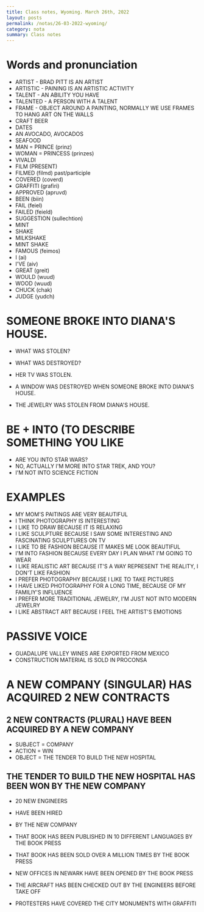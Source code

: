 ```yaml
---
title: Class notes, Wyoming. March 26th, 2022
layout: posts
permalink: /notas/26-03-2022-wyoming/
category: nota
summary: Class notes
---
```

# Words and pronunciation

- ARTIST - BRAD PITT IS AN ARTIST
- ARTISTIC - PAINING IS AN ARTISTIC ACTIVITY
- TALENT - AN ABILITY YOU HAVE
- TALENTED - A PERSON WITH A TALENT
- FRAME - OBJECT AROUND A PAINTING, NORMALLY WE USE FRAMES TO HANG ART ON THE WALLS
- CRAFT BEER
- DATES
- AN AVOCADO, AVOCADOS
- SEAFOOD
- MAN = PRINCE (prinz)
- WOMAN = PRINCESS (prinzes)
- VIVALDI
- FILM (PRESENT)
- FILMED (filmd) past/participle
- COVERED (coverd)
- GRAFFITI (grafiri)
- APPROVED (apruvd)
- BEEN (biin)
- FAIL (feiel)
- FAILED (feield)
- SUGGESTION (sullechtion)
- MINT
- SHAKE
- MILKSHAKE
- MINT SHAKE
- FAMOUS (feimos)
- I (ai)
- I'VE (aiv)
- GREAT (greit)
- WOULD (wuud)
- WOOD (wuud)
- CHUCK (chak)
- JUDGE (yudch)

# SOMEONE BROKE INTO DIANA'S HOUSE.
- WHAT WAS STOLEN?
- WHAT WAS DESTROYED?

- HER TV WAS STOLEN.
- A WINDOW WAS DESTROYED WHEN SOMEONE BROKE INTO DIANA'S HOUSE.
- THE JEWELRY WAS STOLEN FROM DIANA'S HOUSE.

# BE + INTO (TO DESCRIBE SOMETHING YOU LIKE
- ARE YOU INTO STAR WARS?
- NO, ACTUALLY I'M MORE INTO STAR TREK, AND YOU?
- I'M NOT INTO SCIENCE FICTION

# EXAMPLES 

- MY MOM'S PAITINGS ARE VERY BEAUTIFUL
- I THINK PHOTOGRAPHY IS INTERESTING
- I LIKE TO DRAW BECAUSE IT IS RELAXING
- I LIKE SCULPTURE BECAUSE I SAW SOME INTERESTING AND FASCINATING SCULPTURES ON TV
- I LIKE TO BE FASHION BECAUSE IT MAKES ME LOOK BEAUTIFUL
- I'M INTO FASHION BECAUSE EVERY DAY I PLAN WHAT I'M GOING TO WEAR
- I LIKE REALISTIC ART BECAUSE IT'S A WAY REPRESENT THE REALITY, I DON'T LIKE FASHION
- I PREFER PHOTOGRAPHY BECAUSE I LIKE TO TAKE PICTURES
- I HAVE LIKED PHOTOGRAPHY FOR A LONG TIME, BECAUSE OF MY FAMILIY'S INFLUENCE
- I PREFER MORE TRADITIONAL JEWELRY, I'M JUST NOT INTO MODERN JEWELRY
- I LIKE ABSTRACT ART BECAUSE I FEEL THE ARTIST'S EMOTIONS

# PASSIVE VOICE

- GUADALUPE VALLEY WINES ARE EXPORTED FROM MEXICO
- CONSTRUCTION MATERIAL IS SOLD IN PROCONSA

# A NEW COMPANY (SINGULAR) HAS ACQUIRED 2 NEW CONTRACTS

## 2 NEW CONTRACTS (PLURAL) HAVE BEEN ACQUIRED BY A NEW COMPANY

- SUBJECT = COMPANY
- ACTION = WIN
- OBJECT = THE TENDER TO BUILD THE NEW HOSPITAL


## THE TENDER TO BUILD THE NEW HOSPITAL HAS BEEN WON BY THE NEW COMPANY

- 20 NEW ENGINEERS
- HAVE BEEN HIRED
- BY THE NEW COMPANY


- THAT BOOK HAS BEEN PUBLISHED IN 10 DIFFERENT LANGUAGES BY THE BOOK PRESS
- THAT BOOK HAS BEEN SOLD OVER A MILLION TIMES BY THE BOOK PRESS
- NEW OFFICES IN NEWARK HAVE BEEN OPENED BY THE BOOK PRESS
- THE AIRCRAFT HAS BEEN CHECKED OUT BY THE ENGINEERS BEFORE TAKE OFF
- PROTESTERS HAVE COVERED THE CITY MONUMENTS WITH GRAFFITI